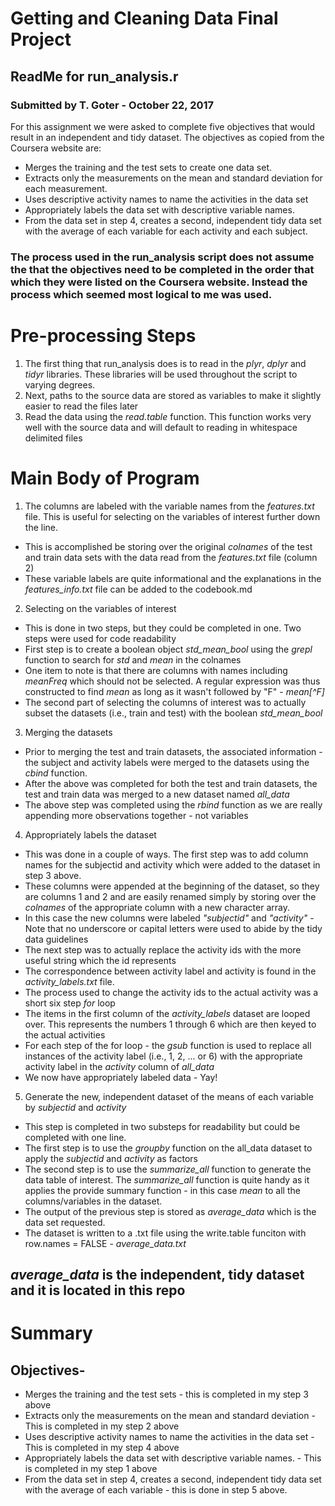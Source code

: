 # Getting and Cleaning Data Final Project
## ReadMe for run_analysis.r
### Submitted by T. Goter - October 22, 2017

For this assignment we were asked to complete five objectives that would result in an independent and tidy dataset. The objectives as copied from the Coursera website are:

* Merges the training and the test sets to create one data set.
* Extracts only the measurements on the mean and standard deviation for each measurement.
* Uses descriptive activity names to name the activities in the data set
* Appropriately labels the data set with descriptive variable names.
* From the data set in step 4, creates a second, independent tidy data set with the average of each variable for each activity and each subject.

### The process used in the run_analysis script does not assume the that the objectives need to be completed in the order that which they were listed on the Coursera website. Instead the process which seemed most logical to me was used. 

# Pre-processing Steps
1. The first thing that run_analysis does is to read in the *plyr*, *dplyr* and *tidyr* libraries. These libraries will be used throughout the script to varying degrees.
2. Next, paths to the source data are stored as variables to make it slightly easier to read the files later
3. Read the data using the *read.table* function. This function works very well with the source data and will default to reading in whitespace delimited files

# Main Body of Program
1. The columns are labeled with the variable names from the *features.txt* file. This is useful for selecting on the variables of interest further down the line. 
 + This is accomplished be storing over the original *colnames* of the test and train data sets with the data read from the *features.txt* file (column 2)
 + These variable labels are quite informational and the explanations in the *features_info.txt* file can be added to the codebook.md
2. Selecting on the variables of interest
 + This is done in two steps, but they could be completed in one.  Two steps were used for code readability
 + First step is to create a boolean object *std_mean_bool* using the *grepl* function to search for *std* and *mean* in the colnames 
 + One item to note is that there are columns with names including *meanFreq* which should not be selected. A regular expression was thus constructed to find *mean* as long as it wasn't followed by "F" - *mean[^F]*
 + The second part of selecting the columns of interest was to actually subset the datasets (i.e., train and test) with the boolean *std_mean_bool*
3. Merging the datasets 
 + Prior to merging the test and train datasets, the associated information - the subject and activity labels were merged to the datasets using the *cbind* function.
 + After the above was completed for both the test and train datasets, the test and train data was merged to a new dataset named *all_data*
 + The above step was completed using the *rbind* function as we are really appending more observations together - not variables
4. Appropriately labels the dataset
 + This was done in a couple of ways. The first step was to add column names for the subjectid and activity which were added to the dataset in step 3 above.  
 + These columns were appended at the beginning of the dataset, so they are columns 1 and 2 and are easily renamed simply by storing over the *colnames* of the appropriate column with a new character array.  
 + In this case the new columns were labeled *"subjectid"* and *"activity"* - Note that no underscore or capital letters were used to abide by the tidy data guidelines
 + The next step was to actually replace the activity ids with the more useful string which the id represents
 + The correspondence between activity label and activity is found in the *activity_labels.txt* file.
 + The process used to change the activity ids to the actual activity was a short six step *for* loop
 + The items in the first column of the *activity_labels* dataset are looped over. This represents the numbers 1 through 6 which are then keyed to the actual activities
 + For each step of the for loop - the *gsub* function is used to replace all instances of the activity label (i.e., 1, 2, ... or 6) with the appropriate activity label in the *activity* column of *all_data*
 + We now have appropriately labeled data - Yay!
5. Generate the new, independent dataset of the means of each variable by *subjectid* and *activity*
 + This step is completed in two substeps for readability but could be completed with one line.
 + The first step is to use the *groupby* function on the all_data dataset to apply the *subjectid* and *activity* as factors
 + The second step is to use the *summarize_all* function to generate the data table of interest. The *summarize_all* function is quite handy as it applies the provide summary function - in this case *mean* to all the columns/variables in the dataset.
 + The output of the previous step is stored as *average_data* which is the data set requested.
 + The dataset is written to a .txt file using the write.table funciton with row.names = FALSE - *average_data.txt*
 
## *average_data* is the independent, tidy dataset and it is located in this repo

# Summary
## Objectives-
* Merges the training and the test sets - this is completed in my step 3 above
* Extracts only the measurements on the mean and standard deviation  - This is completed in my step 2 above
* Uses descriptive activity names to name the activities in the data set - This is completed in my step 4 above
* Appropriately labels the data set with descriptive variable names. - This is completed in my step 1 above
* From the data set in step 4, creates a second, independent tidy data set with the average of each variable - this is done in step 5 above.
